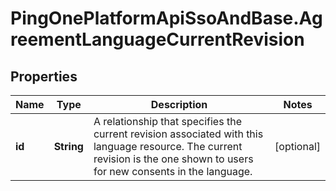 # PingOnePlatformApiSsoAndBase.AgreementLanguageCurrentRevision

## Properties

Name | Type | Description | Notes
------------ | ------------- | ------------- | -------------
**id** | **String** | A relationship that specifies the current revision associated with this language resource. The current revision is the one shown to users for new consents in the language. | [optional] 


